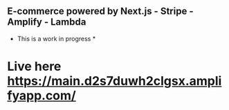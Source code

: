 ## E-commerce powered by Next.js - Stripe - Amplify - Lambda

- This is a work in progress \*

# Live here <https://main.d2s7duwh2clgsx.amplifyapp.com/>

